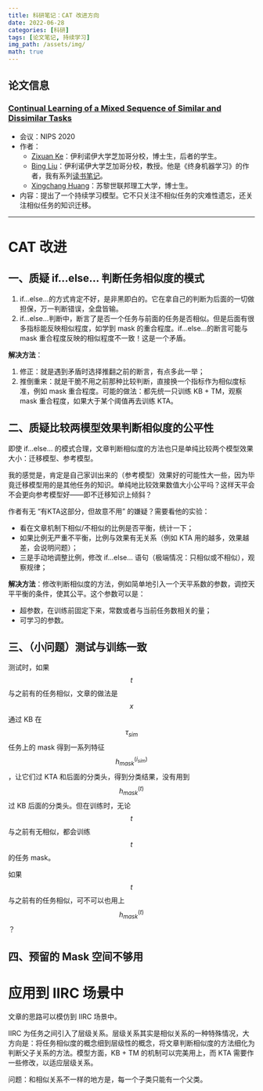 ```yaml
---
title: 科研笔记：CAT 改进方向
date: 2022-06-28
categories: [科研]
tags: [论文笔记, 持续学习]
img_path: /assets/img/
math: true
---
```



## 论文信息 

### [Continual Learning of a Mixed Sequence of Similar and Dissimilar Tasks](https://proceedings.neurips.cc/paper/2020/file/d7488039246a405baf6a7cbc3613a56f-Paper.pdf)


- 会议：NIPS 2020
- 作者：
  - [Zixuan Ke](https://underline.io/speakers/97701-zixuan-ke)：伊利诺伊大学芝加哥分校，博士生，后者的学生。
  - [Bing Liu](https://www.cs.uic.edu/~liub/)：伊利诺伊大学芝加哥分校，教授。他是《终身机器学习》的作者，我有系列[读书笔记](https://pengxiang-wang.github.io/tags/终身机器学习/)。
  - [Xingchang Huang](https://people.mpi-inf.mpg.de/~xhuang/)：苏黎世联邦理工大学，博士生。
- 内容：提出了一个持续学习模型。它不只关注不相似任务的灾难性遗忘，还关注相似任务的知识迁移。


--------------

# CAT 改进

## 一、质疑 if...else... 判断任务相似度的模式

1. if...else...的方式肯定不好，是非黑即白的。它在拿自己的判断为后面的一切做担保，万一判断错误，全盘皆输。
2. if...else...判断中，断言了是否一个任务与前面的任务是否相似。但是后面有很多指标能反映相似程度，如学到 mask 的重合程度。if...else...的断言可能与 mask 重合程度反映的相似程度不一致！这是一个矛盾。

**解决方法**：

1. 修正：就是遇到矛盾时选择推翻之前的断言，有点多此一举；
2. 推倒重来：就是干脆不用之前那种比较判断，直接换一个指标作为相似度标准，例如 mask 重合程度。可能的做法：都先统一只训练 KB + TM，观察 mask 重合程度，如果大于某个阈值再去训练 KTA。

## 二、质疑比较两模型效果判断相似度的公平性

即使 if...else... 的模式合理，文章判断相似度的方法也只是单纯比较两个模型效果大小：迁移模型、参考模型。

我的感觉是，肯定是自己家训出来的（参考模型）效果好的可能性大一些，因为毕竟迁移模型用的是其他任务的知识。单纯地比较效果数值大小公平吗？这样天平会不会更向参考模型好——即不迁移知识上倾斜？

作者有无 “有KTA这部分，但故意不用” 的嫌疑？需要看他的实验：

- 看在文章机制下相似/不相似的比例是否平衡，统计一下；
- 如果比例无严重不平衡，比例与效果有无关系（例如 KTA 用的越多，效果越差，会说明问题）；
- 三是手动地调整比例，修改 if...else... 语句（极端情况：只相似或不相似），观察规律；

**解决方法**：修改判断相似度的方法，例如简单地引入一个天平系数的参数，调控天平平衡的条件，使其公平。这个参数可以是：

- 超参数，在训练前固定下来，常数或者与当前任务数相关的量；
- 可学习的参数。

## 三、（小问题）测试与训练一致

测试时，如果 $$t$$ 与之前有的任务相似，文章的做法是 $$x$$ 通过 KB 在 $$\tau_{sim}$$ 任务上的 mask 得到一系列特征 $$h_{mask}^{(i_{sim})}$$，让它们过 KTA 和后面的分类头，得到分类结果，没有用到 $$h_{mask}^{(t)}$$ 过 KB 后面的分类头。但在训练时，无论 $$t$$ 与之前有无相似，都会训练 $$t$$ 的任务 mask。

如果 $$t$$ 与之前有的任务相似，可不可以也用上 $$h_{mask}^{(t)}$$？

## 四、预留的 Mask 空间不够用

# 应用到 IIRC 场景中

文章的思路可以模仿到 IIRC 场景中。

IIRC 为任务之间引入了层级关系。层级关系其实是相似关系的一种特殊情况，大方向是：将任务相似度的概念细到层级性的概念，将文章判断相似度的方法细化为判断父子关系的方法。模型方面，KB + TM 的机制可以完美用上，而 KTA 需要作一些修改，以适应层级关系。

问题：和相似关系不一样的地方是，每一个子类只能有一个父类。